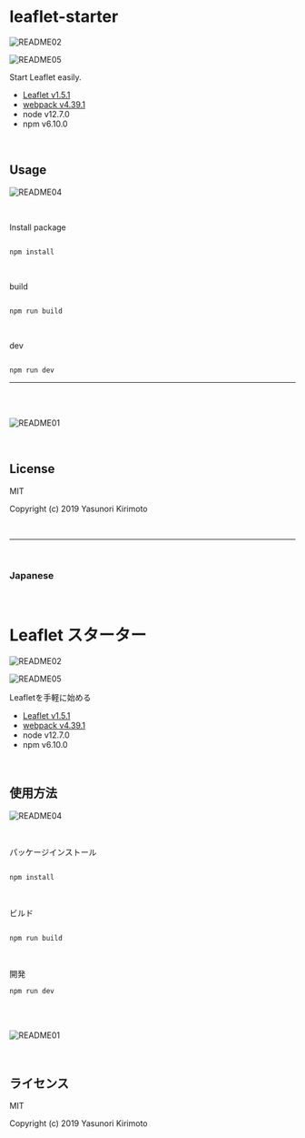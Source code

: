 # leaflet-starter

![README02](img/README02.png)

![README05](img/README05.png)

Start Leaflet easily.  
- [Leaflet v1.5.1](http://leafletjs.com) 
- [webpack v4.39.1](https://webpack.js.org)  
- node v12.7.0
- npm v6.10.0

<br>

## Usage

![README04](img/README04.png)

<br>

Install package

```

npm install

```

<br>

build

```

npm run build

```

<br>

dev

```

npm run dev

```

---

<br>
<br>

![README01](img/README01.gif)

<br>

## License
MIT

Copyright (c) 2019 Yasunori Kirimoto

<br>

---

<br>

### Japanese

<br>

# Leaflet スターター

![README02](img/README02.png)

![README05](img/README05.png)

Leafletを手軽に始める
- [Leaflet v1.5.1](http://leafletjs.com) 
- [webpack v4.39.1](https://webpack.js.org)  
- node v12.7.0
- npm v6.10.0

<br>

##  使用方法

![README04](img/README04.png)

<br>

パッケージインストール

```

npm install

```

<br>

ビルド

```

npm run build

```

<br>

開発

```
npm run dev

```

<br>
<br>

![README01](img/README01.gif)

<br>

## ライセンス
MIT

Copyright (c) 2019 Yasunori Kirimoto

<br>
